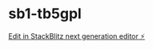 # sb1-tb5gpl

[Edit in StackBlitz next generation editor ⚡️](https://stackblitz.com/~/github.com/davidnakoko/sb1-tb5gpl)